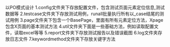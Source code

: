 以PO模式设计
1.config文件夹下存放配置文件，包含测试页面元素定位信息,测试数据等
2.testcase文件夹下存放测试用例，runall批量执行所有以_case结尾的测试用例
3.page文件夹下包含一个BasePage，里面有所有元素定位方法，Xpage包含X页面的基本测试方法
4.util文件夹下面是一些基础方法，例如读取配置文件，读取excel等等
5.report文件夹下存放测试报告以及错误截图
6.log文件夹存放日志文件
7.keywordmethod文件夹下存放关键字方法